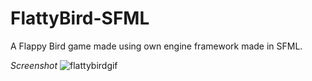 # FlattyBird-SFML

A Flappy Bird game made using own engine framework made in SFML.

*Screenshot*
![flattybirdgif](https://user-images.githubusercontent.com/58115468/194289759-d6e44900-f247-4b5e-b625-e34a9c9277bd.gif)
